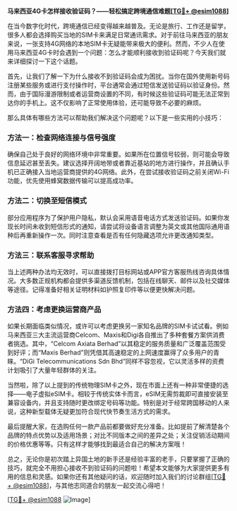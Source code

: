 **马来西亚4G卡怎样接收验证码？——轻松搞定跨境通信难题[[TG💪+ @esim1088](https://t.me/s/esim1088)]**

在当今数字化时代，跨境通信已经变得越来越普及。无论是旅行、工作还是留学，很多人都会选择购买当地的SIM卡来满足日常通讯需求。对于前往马来西亚的朋友来说，一张支持4G网络的本地SIM卡无疑能带来极大的便利。然而，不少人在使用马来西亚4G卡时会遇到一个问题：怎么才能顺利接收到验证码呢？今天我们就来详细探讨一下这个话题。

首先，让我们了解一下为什么接收不到验证码会成为困扰。当你在国外使用新号码注册某些服务或进行支付操作时，平台通常会通过短信发送验证码以验证身份。然而，由于国际漫游限制或者运营商设置的不同，有时候这些验证码可能无法正常到达你的手机上。这不仅影响了正常使用体验，还可能导致不必要的麻烦。

那么具体有哪些方法可以帮助我们解决这个问题呢？以下是一些实用的小技巧：

### 方法一：检查网络连接与信号强度
确保自己处于良好的网络环境中非常重要。如果所在位置信号较弱，则可能会导致信息延迟甚至丢失。建议选择开阔地带或者靠近基站的地方进行操作，并且确认手机已正确接入当地运营商提供的4G网络。此外，在尝试接收验证码之前关闭Wi-Fi功能，优先使用蜂窝数据传输可以提高成功率。

### 方法二：切换至短信模式
部分应用程序为了保护用户隐私，默认会采用语音电话方式发送验证码。如果你发现长时间未收到短信形式的通知，请尝试将设备语言调整为英文或其他国际通用语种后再重新操作一次。同时注意查看是否有任何隐藏选项允许更改通知类型。

### 方法三：联系客服寻求帮助
当上述两种办法均无效时，可以直接拨打目标网站或APP官方客服热线咨询具体情况。大多数正规机构都会提供多渠道反馈机制，包括在线聊天、邮件以及社交媒体等途径。记得准备好相关证明材料如护照复印件等以便更快解决问题。

### 方法四：考虑更换运营商产品
如果长期面临类似情况，或许可以考虑更换另一家知名品牌的SIM卡试试看。例如马来西亚三大主流运营商Celcom、Maxis和Digi各自推出了多种套餐方案供消费者挑选。其中，“Celcom Axiata Berhad”以其稳定的服务质量和广泛覆盖范围受到好评；而“Maxis Berhad”则凭借其高速稳定的上网速度赢得了众多用户的青睐。“DiGi Telecommunications Sdn Bhd”同样不容忽视，它以灵活多样的资费计划吸引了大量年轻群体的关注。

当然啦，除了以上提到的传统物理SIM卡之外，现在市面上还有一种非常便捷的选择——电子虚拟eSIM卡。相较于传统实体卡而言，eSIM无需剪裁即可直接安装至兼容设备内，并且支持随时更改绑定号码等功能。特别是对于经常跨国移动的人来说，这种新型载体无疑更加符合现代快节奏生活方式的需求。

最后提醒大家，在选购任何一款产品前都要做好充分准备。比如提前了解清楚各个品牌的特点优势以及适用场景；对比不同版本之间的差异之处；关注促销活动期间的价格优惠等等。只有这样才能够找到最适合自己的解决方案哦！

总之，无论你是初次踏上异国土地的新手还是经验丰富的老手，只要掌握了正确的技巧，就完全不用担心接收不到验证码的问题啦！希望本文能够为大家提供更多有用的信息和灵感。如果你还有其他疑问的话，欢迎随时加入我们的讨论群组[[TG💪+ @esim1088](https://t.me/s/esim1088)]，与其他志同道合的朋友一起交流心得吧！

[[TG💪+ @esim1088](https://t.me/s/esim1088) ![Image](https://i.postimg.cc/4NQfJmqS/Snipaste-2025-05-13-00-14-12.png)]